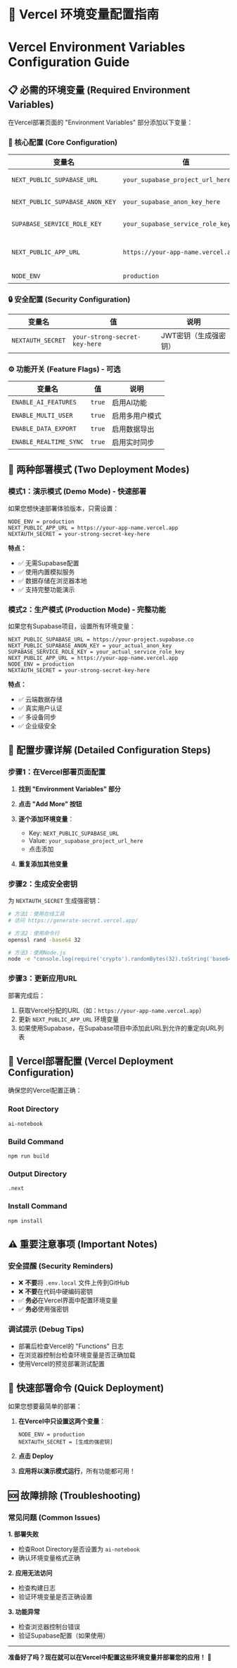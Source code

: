 # 🚀 Vercel 环境变量配置指南
# Vercel Environment Variables Configuration Guide

## 📋 必需的环境变量 (Required Environment Variables)

在Vercel部署页面的 "Environment Variables" 部分添加以下变量：

### 🔑 核心配置 (Core Configuration)

| 变量名 | 值 | 说明 |
|--------|-----|------|
| `NEXT_PUBLIC_SUPABASE_URL` | `your_supabase_project_url_here` | Supabase项目URL |
| `NEXT_PUBLIC_SUPABASE_ANON_KEY` | `your_supabase_anon_key_here` | Supabase匿名密钥 |
| `SUPABASE_SERVICE_ROLE_KEY` | `your_supabase_service_role_key_here` | Supabase服务密钥 |
| `NEXT_PUBLIC_APP_URL` | `https://your-app-name.vercel.app` | 应用URL（部署后更新） |
| `NODE_ENV` | `production` | 运行环境 |

### 🔒 安全配置 (Security Configuration)

| 变量名 | 值 | 说明 |
|--------|-----|------|
| `NEXTAUTH_SECRET` | `your-strong-secret-key-here` | JWT密钥（生成强密钥） |

### ⚙️ 功能开关 (Feature Flags) - 可选

| 变量名 | 值 | 说明 |
|--------|-----|------|
| `ENABLE_AI_FEATURES` | `true` | 启用AI功能 |
| `ENABLE_MULTI_USER` | `true` | 启用多用户模式 |
| `ENABLE_DATA_EXPORT` | `true` | 启用数据导出 |
| `ENABLE_REALTIME_SYNC` | `true` | 启用实时同步 |

## 🎯 两种部署模式 (Two Deployment Modes)

### 模式1：演示模式 (Demo Mode) - 快速部署

如果您想快速部署体验版本，只需设置：

```
NODE_ENV = production
NEXT_PUBLIC_APP_URL = https://your-app-name.vercel.app
NEXTAUTH_SECRET = your-strong-secret-key-here
```

**特点：**
- ✅ 无需Supabase配置
- ✅ 使用内置模拟服务
- ✅ 数据存储在浏览器本地
- ✅ 支持完整功能演示

### 模式2：生产模式 (Production Mode) - 完整功能

如果您有Supabase项目，设置所有环境变量：

```
NEXT_PUBLIC_SUPABASE_URL = https://your-project.supabase.co
NEXT_PUBLIC_SUPABASE_ANON_KEY = your_actual_anon_key
SUPABASE_SERVICE_ROLE_KEY = your_actual_service_role_key
NEXT_PUBLIC_APP_URL = https://your-app-name.vercel.app
NODE_ENV = production
NEXTAUTH_SECRET = your-strong-secret-key-here
```

**特点：**
- ✅ 云端数据存储
- ✅ 真实用户认证
- ✅ 多设备同步
- ✅ 企业级安全

## 📝 配置步骤详解 (Detailed Configuration Steps)

### 步骤1：在Vercel部署页面配置

1. **找到 "Environment Variables" 部分**
2. **点击 "Add More" 按钮**
3. **逐个添加环境变量**：
   - Key: `NEXT_PUBLIC_SUPABASE_URL`
   - Value: `your_supabase_project_url_here`
   - 点击添加

4. **重复添加其他变量**

### 步骤2：生成安全密钥

为 `NEXTAUTH_SECRET` 生成强密钥：

```bash
# 方法1：使用在线工具
# 访问 https://generate-secret.vercel.app/

# 方法2：使用命令行
openssl rand -base64 32

# 方法3：使用Node.js
node -e "console.log(require('crypto').randomBytes(32).toString('base64'))"
```

### 步骤3：更新应用URL

部署完成后：
1. 获取Vercel分配的URL（如：`https://your-app-name.vercel.app`）
2. 更新 `NEXT_PUBLIC_APP_URL` 环境变量
3. 如果使用Supabase，在Supabase项目中添加此URL到允许的重定向URL列表

## 🔧 Vercel部署配置 (Vercel Deployment Configuration)

确保您的Vercel配置正确：

### Root Directory
```
ai-notebook
```

### Build Command
```
npm run build
```

### Output Directory
```
.next
```

### Install Command
```
npm install
```

## ⚠️ 重要注意事项 (Important Notes)

### 安全提醒 (Security Reminders)
- ❌ **不要**将 `.env.local` 文件上传到GitHub
- ❌ **不要**在代码中硬编码密钥
- ✅ **务必**在Vercel界面中配置环境变量
- ✅ **务必**使用强密钥

### 调试提示 (Debug Tips)
- 部署后检查Vercel的 "Functions" 日志
- 在浏览器控制台检查环境变量是否正确加载
- 使用Vercel的预览部署测试配置

## 🚀 快速部署命令 (Quick Deployment)

如果您想要最简单的部署：

1. **在Vercel中只设置这两个变量**：
   ```
   NODE_ENV = production
   NEXTAUTH_SECRET = [生成的强密钥]
   ```

2. **点击 Deploy**

3. **应用将以演示模式运行**，所有功能都可用！

## 🆘 故障排除 (Troubleshooting)

### 常见问题 (Common Issues)

**1. 部署失败**
- 检查Root Directory是否设置为 `ai-notebook`
- 确认环境变量格式正确

**2. 应用无法访问**
- 检查构建日志
- 验证环境变量是否正确设置

**3. 功能异常**
- 检查浏览器控制台错误
- 验证Supabase配置（如果使用）

---

**准备好了吗？现在就可以在Vercel中配置这些环境变量并部署您的应用！** 🎉